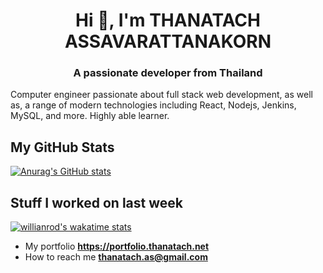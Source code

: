 <h1 align="center">Hi 👋, I'm THANATACH ASSAVARATTANAKORN</h1>
<h3 align="center">A passionate developer from Thailand</h3>

Computer engineer passionate about full stack web development, as well as, a range of modern technologies including React, Nodejs, Jenkins, MySQL, and more. Highly able learner.

<h2 > My GitHub Stats</h2>

[![Anurag's GitHub stats](https://github-readme-stats.vercel.app/api?username=thanatath&theme=radical&show_icons=true
)](https://github.com/thanatath)




<h2> Stuff I worked on last week</h2>

[![willianrod's wakatime stats](https://github-readme-stats.vercel.app/api/wakatime?username=afc851dd-642e-428a-bca7-a6b6c3de7591&theme=radical&layout=compact&show_icons=true)](https://github.com/thanatath)


- My portfolio **https://portfolio.thanatach.net**
- How to reach me **thanatach.as@gmail.com**

